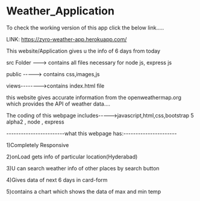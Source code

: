 # Weather_Application
To check the working version of this app click the below link.....


LINK: https://zyro-weather-app.herokuapp.com/



This website/Application gives u the info of 6 days from today

src Folder ---> contains all files necessary for node js, express js


public -----> contains css,images,js


views-------->contains index.html file

this website gives accurate information from the openweathermap.org which provides the API of weather data....


The coding of this webpage includes----->javascript,html,css,bootstrap 5 alpha2 , node , express


------------------------what this webpage has:----------------------


1)Completely Responsive


2)onLoad gets info of particular location(Hyderabad)


3)U can search weather info of other places by search button


4)Gives data of next 6 days in card-form


5)contains a chart which shows the data of max and min temp


